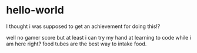 # hello-world
I thought i was supposed to get an achievement for doing this!?

well no gamer score but at least i can try my hand at learning to code while i am here right?
food tubes are the best way to intake food.
